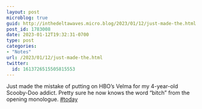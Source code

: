```yaml
---
layout: post
microblog: true
guid: http://inthedeltawaves.micro.blog/2023/01/12/just-made-the.html
post_id: 1783008
date: 2023-01-12T19:32:31-0700
type: post
categories:
- "Notes"
url: /2023/01/12/just-made-the.html
twitter:
  id: 1613726515505815553
---
```

<p>Just made the mistake of putting on HBO’s Velma for my 4-year-old Scooby-Doo addict. Pretty sure he now knows the word “bitch” from the opening monologue. <a href="https://mastodon.social/tags/today" class="mention hashtag" rel="tag">#<span>today</span></a></p>
